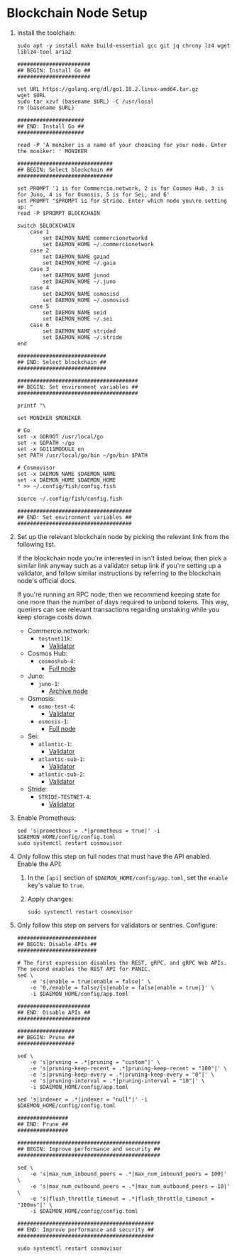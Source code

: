 # Blockchain Node Setup

1. Install the toolchain:

    ```shell
    sudo apt -y install make build-essential gcc git jq chrony lz4 wget liblz4-tool aria2
   
    #######################
    ## BEGIN: Install Go ##
    #######################
   
    set URL https://golang.org/dl/go1.18.2.linux-amd64.tar.gz
    wget $URL
    sudo tar xzvf (basename $URL) -C /usr/local
    rm (basename $URL)
   
    #####################
    ## END: Install Go ##
    #####################
   
    read -P 'A moniker is a name of your choosing for your node. Enter the moniker: ' MONIKER
   
    ##############################
    ## BEGIN: Select blockchain ##
    ############################## 
   
    set PROMPT '1 is for Commercio.network, 2 is for Cosmos Hub, 3 is for Juno, 4 is for Osmosis, 5 is for Sei, and 6'
    set PROMPT "$PROMPT is for Stride. Enter which node you\re setting up: "
    read -P $PROMPT BLOCKCHAIN

    switch $BLOCKCHAIN
        case 1
            set DAEMON_NAME commercionetworkd
            set DAEMON_HOME ~/.commercionetwork
        case 2
            set DAEMON_NAME gaiad
            set DAEMON_HOME ~/.gaia
        case 3
            set DAEMON_NAME junod
            set DAEMON_HOME ~/.juno
        case 4
            set DAEMON_NAME osmosisd
            set DAEMON_HOME ~/.osmosisd
        case 5
            set DAEMON_NAME seid
            set DAEMON_HOME ~/.sei
        case 6
            set DAEMON_NAME strided
            set DAEMON_HOME ~/.stride
    end
   
    ############################
    ## END: Select blockchain ##
    ############################ 
   
    ######################################
    ## BEGIN: Set environment variables ##
    ###################################### 
   
    printf "\
   
    set MONIKER $MONIKER
    
    # Go
    set -x GOROOT /usr/local/go
    set -x GOPATH ~/go
    set -x GO111MODULE on
    set PATH /usr/local/go/bin ~/go/bin $PATH

    # Cosmovisor
    set -x DAEMON_NAME $DAEMON_NAME
    set -x DAEMON_HOME $DAEMON_HOME
    " >> ~/.config/fish/config.fish
   
    source ~/.config/fish/config.fish
      
    ####################################
    ## END: Set environment variables ##
    #################################### 
    ```
2. Set up the relevant blockchain node by picking the relevant link from the following list.

    If the blockchain node you're interested in isn't listed below, then pick a similar link anyway such as a validator setup link if you're setting up a validator, and follow similar instructions by referring to the blockchain node's official docs.

    If you're running an RPC node, then we recommend keeping state for one more than the number of days required to unbond tokens. This way, queriers can see relevant transactions regarding unstaking while you keep storage costs down.
 
    - Commercio.network:
        - `testnet11k`:
            - [Validator](blockchain-nodes/commercio-network/testnet11k/validator.md)
    - Cosmos Hub:
        - `cosmoshub-4`:
            - [Full node](blockchain-nodes/cosmos-hub/cosmoshub-4/full-node.md)
    - Juno:
        - `juno-1`:
            - [Archive node](blockchain-nodes/juno/juno-1/archive-node.md)
    - Osmosis:
        - `osmo-test-4`:
            - [Validator](blockchain-nodes/osmosis/osmo-test-4/validator.md)
        - `osmosis-1`:
            - [Full node](blockchain-nodes/osmosis/osmosis-1/full-node.md) 
    - Sei:
        - `atlantic-1`:
            - [Validator](blockchain-nodes/sei/atlantic-1/validator.md)
        - `atlantic-sub-1`:
            - [Validator](blockchain-nodes/sei/atlantic-sub-1/validator.md)
        - `atlantic-sub-2`:
            - [Validator](blockchain-nodes/sei/atlantic-sub-2/validator.md)
    - Stride:
        - `STRIDE-TESTNET-4`:
            - [Validator](blockchain-nodes/stride/stride-testnet-4/validator.md)
3. Enable Prometheus:

    ```shell
    sed 's|prometheus = .*|prometheus = true|' -i $DAEMON_HOME/config/config.toml
    sudo systemctl restart cosmovisor
    ```
4. Only follow this step on full nodes that must have the API enabled. Enable the API:
    1. In the `[api]` section of `$DAEMON_HOME/config/app.toml`, set the `enable` key's value to `true`.
    2. Apply changes:

        ```shell
        sudo systemctl restart cosmovisor
        ```
5. Only follow this step on servers for validators or sentries. Configure:

    ```shell
    #########################
    ## BEGIN: Disable APIs ##
    #########################
   
    # The first expression disables the REST, gRPC, and gRPC Web APIs. The second enables the REST API for PANIC.
    sed \
        -e 's|enable = true|enable = false|' \
        -e '0,/enable = false/{s|enable = false|enable = true|}' \
        -i $DAEMON_HOME/config/app.toml
   
    #######################
    ## END: Disable APIs ##
    #######################
   
    ##################
    ## BEGIN: Prune ##
    ##################
   
    sed \
        -e 's|pruning = .*|pruning = "custom"|' \
        -e 's|pruning-keep-recent = .*|pruning-keep-recent = "100"|' \
        -e 's|pruning-keep-every = .*|pruning-keep-every = "0"|' \
        -e 's|pruning-interval = .*|pruning-interval = "10"|' \
        -i $DAEMON_HOME/config/app.toml
   
    sed 's|indexer = .*|indexer = "null"|' -i $DAEMON_HOME/config/config.toml
   
    ################
    ## END: Prune ##
    ################
      
    #############################################
    ## BEGIN: Improve performance and security ##
    #############################################
   
    sed \
        -e 's|max_num_inbound_peers = .*|max_num_inbound_peers = 100|' \
        -e 's|max_num_outbound_peers = .*|max_num_outbound_peers = 10|' \
        -e 's|flush_throttle_timeout = .*|flush_throttle_timeout = "100ms"|' \
        -i $DAEMON_HOME/config/config.toml
   
    ###########################################
    ## END: Improve performance and security ##
    ###########################################
   
    sudo systemctl restart cosmovisor
    ```
